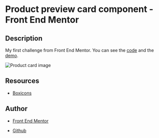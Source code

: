# Product preview card component - Front End Mentor

## Description

My first challenge from Front End Mentor. You can see the [code](https://github.com/tmansilla7/Product-preview-card-component-main) and the [demo](https://tmansilla7.github.io/Product-preview-card-component-main/).

![Product card image](https://res.cloudinary.com/dz209s6jk/image/upload/q_auto:good,w_900/Challenges/fvv3coes3vm7ndnw6tml.jpg)

## Resources

- [Boxicons](https://boxicons.com/)
  
## Author

- [Front End Mentor](https://tmansilla7.github.io/Product-preview-card-component-main/)

- [Github](https://tmansilla7.github.io/Product-preview-card-component-main/)


